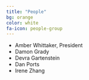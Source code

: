 ```yaml
---
title: "People"
bg: orange
color: white
fa-icon: people-group
---
```


* Amber Whittaker, President
* Damon Grady
* Devra Gartenstein
* Dan Ports
* Irene Zhang
